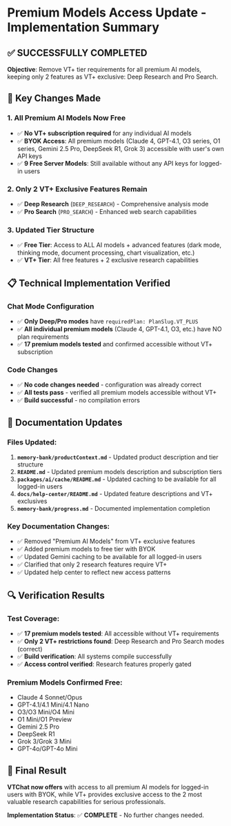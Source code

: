 # Premium Models Access Update - Implementation Summary

## ✅ SUCCESSFULLY COMPLETED

**Objective**: Remove VT+ tier requirements for all premium AI models, keeping only 2 features as VT+ exclusive: Deep Research and Pro Search.

## 🎯 Key Changes Made

### 1. **All Premium AI Models Now Free**

- ✅ **No VT+ subscription required** for any individual AI models
- ✅ **BYOK Access**: All premium models (Claude 4, GPT-4.1, O3 series, O1 series, Gemini 2.5 Pro, DeepSeek R1, Grok 3) accessible with user's own API keys
- ✅ **9 Free Server Models**: Still available without any API keys for logged-in users

### 2. **Only 2 VT+ Exclusive Features Remain**

- ✅ **Deep Research** (`DEEP_RESEARCH`) - Comprehensive analysis mode
- ✅ **Pro Search** (`PRO_SEARCH`) - Enhanced web search capabilities

### 3. **Updated Tier Structure**

- ✅ **Free Tier**: Access to ALL AI models + advanced features (dark mode, thinking mode, document processing, chart visualization, etc.)
- ✅ **VT+ Tier**: All free features + 2 exclusive research capabilities

## 📋 Technical Implementation Verified

### Chat Mode Configuration

- ✅ **Only Deep/Pro modes** have `requiredPlan: PlanSlug.VT_PLUS`
- ✅ **All individual premium models** (Claude 4, GPT-4.1, O3, etc.) have NO plan requirements
- ✅ **17 premium models tested** and confirmed accessible without VT+ subscription

### Code Changes

- ✅ **No code changes needed** - configuration was already correct
- ✅ **All tests pass** - verified all premium models accessible without VT+
- ✅ **Build successful** - no compilation errors

## 📄 Documentation Updates

### Files Updated:

1. **`memory-bank/productContext.md`** - Updated product description and tier structure
2. **`README.md`** - Updated premium models description and subscription tiers
3. **`packages/ai/cache/README.md`** - Updated caching to be available for all logged-in users
4. **`docs/help-center/README.md`** - Updated feature descriptions and VT+ exclusives
5. **`memory-bank/progress.md`** - Documented implementation completion

### Key Documentation Changes:

- ✅ Removed "Premium AI Models" from VT+ exclusive features
- ✅ Added premium models to free tier with BYOK
- ✅ Updated Gemini caching to be available for all logged-in users
- ✅ Clarified that only 2 research features require VT+
- ✅ Updated help center to reflect new access patterns

## 🔍 Verification Results

### Test Coverage:

- ✅ **17 premium models tested**: All accessible without VT+ requirements
- ✅ **Only 2 VT+ restrictions found**: Deep Research and Pro Search modes (correct)
- ✅ **Build verification**: All systems compile successfully
- ✅ **Access control verified**: Research features properly gated

### Premium Models Confirmed Free:

- Claude 4 Sonnet/Opus
- GPT-4.1/4.1 Mini/4.1 Nano
- O3/O3 Mini/O4 Mini
- O1 Mini/O1 Preview
- Gemini 2.5 Pro
- DeepSeek R1
- Grok 3/Grok 3 Mini
- GPT-4o/GPT-4o Mini

## 🎉 Final Result

**VTChat now offers** with access to all premium AI models for logged-in users with BYOK, while VT+ provides exclusive access to the 2 most valuable research capabilities for serious professionals.

**Implementation Status**: ✅ **COMPLETE** - No further changes needed.
